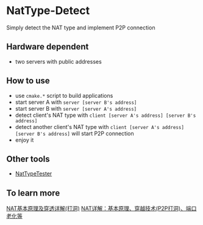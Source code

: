 # NatType-Detect

Simply detect the NAT type and implement P2P connection

## Hardware dependent

- two servers with public addresses

## How to use

- use ```cmake.*``` script to build applications
- start server A with ```server [server B's address]```
- start server B with ```server [server A's address]```
- detect client's NAT type with ```client [server A's address] [server B's address]```
- detect another client's NAT type with ```client [server A's address] [server B's address]``` will start P2P connection
- enjoy it

## Other tools

- [NatTypeTester](https://github.com/gongluck/tools/blob/master/NatTypeTester3.2.exe)

## To learn more

[NAT基本原理及穿透详解(打洞)](https://juejin.cn/post/6844904098572009485)
[NAT详解：基本原理、穿越技术(P2P打洞)、端口老化等](http://www.52im.net/article-64-1.html)